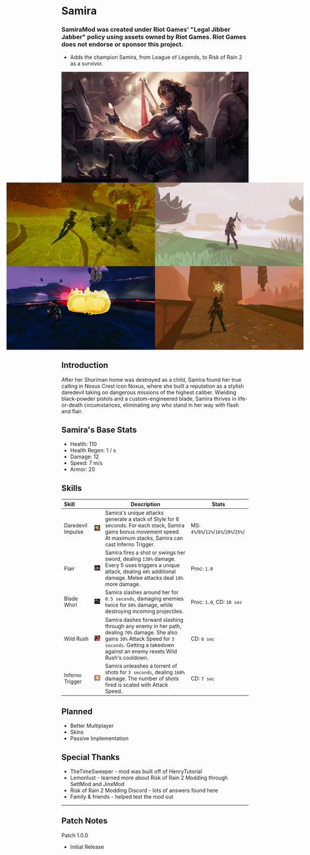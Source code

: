 # Samira
### SamiraMod was created under Riot Games' "Legal Jibber Jabber" policy using assets owned by Riot Games.  Riot Games does not endorse or sponsor this project.

- Adds the champion Samira, from League of Legends, to Risk of Rain 2 as a survivor.

<div style="display: flex; justify-content: space-around;">
  <img src="readme/Samira_0.jpg" alt="Example Image 1"  />
</div>

<div style="display: flex; justify-content: center;">
  <img src="readme/samira_background5.jpg" alt="Example Image 1" width="400" />
  <img src="readme/samira_background2.jpg" alt="Example Image 2" width="400" />
</div>

<div style="display: flex; justify-content: center;">
  <img src="readme/samira_background3.jpg" alt="Example Image 1" width="400" />
  <img src="readme/samira_background4.jpg" alt="Example Image 2" width="400" />
</div>






## Introduction
After her Shuriman home was destroyed as a child, Samira found her true calling in Noxus Crest icon Noxus, where she built a reputation as a stylish daredevil taking on dangerous missions of the highest caliber. Wielding black-powder pistols and a custom-engineered blade, Samira thrives in life-or-death circumstances, eliminating any who stand in her way with flash and flair.

## Samira's Base Stats
- Health: 110
- Health Regen: 1 / s
- Damage: 12
- Speed: 7 m/s
- Armor: 20

## Skills

| Skill             |                                                                        | Description                                                                                                                                                                                             | Stats                                  |
|:------------------|------------------------------------------------------------------------|---------------------------------------------------------------------------------------------------------------------------------------------------------------------------------------------------------|----------------------------------------|
| Daredevil Impulse | <img src="readme/texSamiraP.jpg" alt="Daredevil Impulse" width="128"/> | Samira's unique attacks generate a stack of Style for 6 seconds. For each stack, Samira gains bonus movement speed. At maximum stacks, Samira can cast Inferno Trigger.                                 | MS: `4%`/`8%`/`12%`/`16%`/`20%`/`25%`/ |
| Flair             | <img src="readme/texSamiraQ.jpg" alt="Flair" width="128"/>             | Samira fires a shot or swings her sword, dealing `130%` damage. Every 5 uses triggers a unique attack, dealing `40%` additional damage. Melee attacks deal `10%` more damage.                           | Proc: `1.0`                            |
| Blade Whirl       | <img src="readme/texSamiraW.jpg" alt="Blade Whirl" width="128"/>       | Samira slashes around her for `0.5 seconds`, damaging enemies twice for `80%` damage, while destroying incoming projectiles.                                                                            | Proc: `1.0`, CD: `10 sec`              |
| Wild Rush         | <img src="readme/texSamiraE.jpg" alt="Wild Rush" width="128"/>         | Samira dashes forward slashing through any enemy in her path, dealing `70%` damage. She also gains `30%` Attack Speed for `3 seconds`. Getting a takedown against an enemy resets Wild Rush's cooldown. | CD: `6 sec`                            |
| Inferno Trigger   | <img src="readme/texSamiraR6.jpg" alt="Inferno Trigger" width="128"/>  | Samira unleashes a torrent of shots for `3 seconds`, dealing `160%` damage. The number of shots fired is scaled with Attack Speed.                                                                      | CD: `7 sec`                            |

## Planned
- Better Multiplayer
- Skins
- Passive Implementation

## Special Thanks
- TheTimeSweeper - mod was built off of HenryTutorial
- Lemonlust - learned more about Risk of Rain 2 Modding through SettMod and JinxMod
- Risk of Rain 2 Modding Discord - lots of answers found here
- Family & friends - helped test the mod out

---

## Patch Notes

Patch 1.0.0
- Initial Release